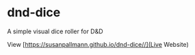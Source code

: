 # dnd-dice
A simple visual dice roller for D&amp;D

View [https://susanpallmann.github.io/dnd-dice//](Live Website)
